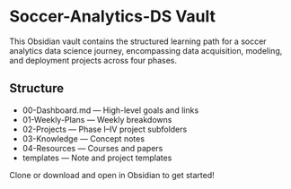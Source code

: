 # Soccer-Analytics-DS Vault

This Obsidian vault contains the structured learning path for a soccer analytics data science journey, encompassing data acquisition, modeling, and deployment projects across four phases.

## Structure
- 00-Dashboard.md — High-level goals and links
- 01-Weekly-Plans — Weekly breakdowns
- 02-Projects — Phase I–IV project subfolders
- 03-Knowledge — Concept notes
- 04-Resources — Courses and papers
- templates — Note and project templates

Clone or download and open in Obsidian to get started!

